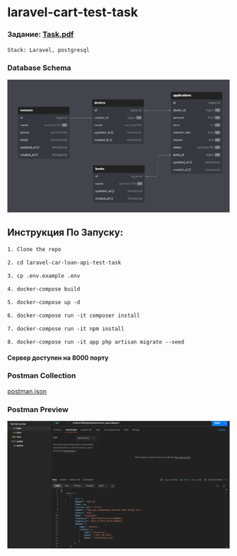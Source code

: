 # laravel-cart-test-task

### Задание: [Task.pdf](Task.pdf)

``
Stack: Laravel, postgresql
``

### Database Schema
![schema.png](schema.png)


## Инструкция По Запуску:

```
1. Clone the repo
```

```
2. cd laravel-car-loan-api-test-task
```

```
3. cp .env.example .env
```

```
4. docker-compose build
```

```
5. docker-compose up -d
```

```
6. docker-compose run -it composer install 
```

```
7. docker-compose run -it npm install
```

```
8. docker-compose run -it app php artisan migrate --seed
```

#### Сервер доступен на 8000 порту

### Postman Collection
[postman.json](postman.json)

### Postman Preview
![postman_preview.png](postman_preview.png)

